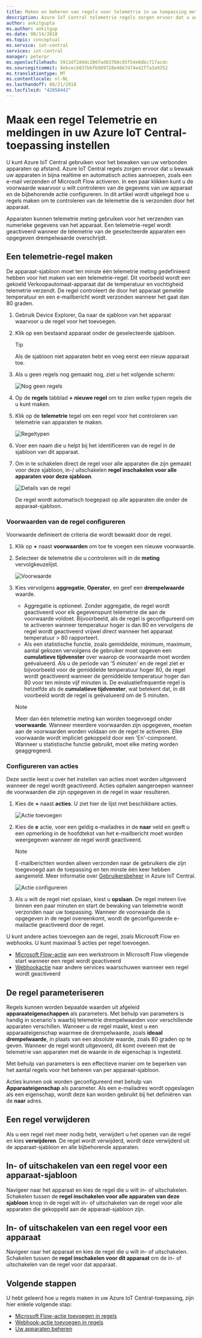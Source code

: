 ```yaml
---
title: Maken en beheren van regels voor telemetrie in uw toepassing met Azure IoT Central | Microsoft Docs
description: Azure IoT Central telemetrie regels zorgen ervoor dat u uw apparaten in bijna realtime controleren en automatisch aanroepen van acties, zoals een e-mailbericht verzenden wanneer de regel wordt geactiveerd.
author: ankitgupta
ms.author: ankitgup
ms.date: 08/14/2018
ms.topic: conceptual
ms.service: iot-central
services: iot-central
manager: peterpr
ms.openlocfilehash: 5913df2d4dc286fad63760c95f54e0dbc717acdc
ms.sourcegitcommit: 8ebcecb837bbfb989728e4667d74e42f7a3a9352
ms.translationtype: MT
ms.contentlocale: nl-NL
ms.lasthandoff: 08/21/2018
ms.locfileid: "42058442"
---
```

# <a name="create-a-telemetry-rule-and-set-up-notifications-in-your-azure-iot-central-application"></a>Maak een regel Telemetrie en meldingen in uw Azure IoT Central-toepassing instellen

U kunt Azure IoT Central gebruiken voor het bewaken van uw verbonden apparaten op afstand. Azure IoT Central regels zorgen ervoor dat u bewaak uw apparaten in bijna realtime en automatisch acties aanroepen, zoals een e-mail verzenden of Microsoft Flow activeren. In een paar klikken kunt u de voorwaarde waarvoor u wilt controleren van de gegevens van uw apparaat en de bijbehorende actie configureren. In dit artikel wordt uitgelegd hoe u regels maken om te controleren van de telemetrie die is verzonden door het apparaat.

Apparaten kunnen telemetrie meting gebruiken voor het verzenden van numerieke gegevens van het apparaat. Een telemetrie-regel wordt geactiveerd wanneer de telemetrie van de geselecteerde apparaten een opgegeven drempelwaarde overschrijdt.

## <a name="create-a-telemetry-rule"></a>Een telemetrie-regel maken

De apparaat-sjabloon moet ten minste één telemetrie meting gedefinieerd hebben voor het maken van een telemetrie-regel. Dit voorbeeld wordt een gekoeld Verkoopautomaat-apparaat dat de temperatuur en vochtigheid telemetrie verzendt. De regel controleert de door het apparaat gemelde temperatuur en een e-mailbericht wordt verzonden wanneer het gaat dan 80 graden.

1. Gebruik Device Explorer, Ga naar de sjabloon van het apparaat waarvoor u de regel voor het toevoegen.

1. Klik op een bestaand apparaat onder de geselecteerde sjabloon. 

    >[!TIP] 
    >Als de sjabloon niet apparaten hebt en voeg eerst een nieuw apparaat toe.

1. Als u geen regels nog gemaakt nog, ziet u het volgende scherm:

    ![Nog geen regels](media\howto-create-telemetry-rules\Rules_Landing_Page.png)

1. Op de **regels** tabblad **+ nieuwe regel** om te zien welke typen regels die u kunt maken.

1. Klik op de **telemetrie** tegel om een regel voor het controleren van telemetrie van apparaten te maken.

    ![Regeltypen](media\howto-create-telemetry-rules\Rule_Types.png)

1. Voer een naam die u helpt bij het identificeren van de regel in de sjabloon van dit apparaat.

1. Om in te schakelen direct de regel voor alle apparaten die zijn gemaakt voor deze sjabloon, in-/ uitschakelen **regel inschakelen voor alle apparaten voor deze sjabloon**.

   ![Details van de regel](media\howto-create-telemetry-rules\Rule_Detail.png)
    
    De regel wordt automatisch toegepast op alle apparaten die onder de apparaat-sjabloon.
    

### <a name="configure-the-rule-conditions"></a>Voorwaarden van de regel configureren

Voorwaarde definieert de criteria die wordt bewaakt door de regel.

1. Klik op **+** naast **voorwaarden** om toe te voegen een nieuwe voorwaarde.

1. Selecteer de telemetrie die u controleren wilt in de **meting** vervolgkeuzelijst.

   ![Voorwaarde](media\howto-create-telemetry-rules\Aggregate_Condition_Filled_Out.png)

1. Kies vervolgens **aggregatie**, **Operator**, en geef een **drempelwaarde** waarde.
    - Aggregatie is optioneel. Zonder aggregatie, de regel wordt geactiveerd voor elk gegevenspunt telemetrie die aan de voorwaarde voldoet. Bijvoorbeeld, als de regel is geconfigureerd om te activeren wanneer temperatuur hoger is dan 80 en vervolgens de regel wordt geactiveerd vrijwel direct wanneer het apparaat temperatuur > 80 rapporteert.
    - Als een statistische functie, zoals gemiddelde, minimum, maximum, aantal gekozen vervolgens de gebruiker moet opgeven een **cumulatieve tijdvenster** over waarop de voorwaarde moet worden geëvalueerd. Als u de periode van '5 minuten' en de regel ziet er bijvoorbeeld voor de gemiddelde temperatuur hoger 80, de regel wordt geactiveerd wanneer de gemiddelde temperatuur hoger dan 80 voor ten minste vijf minuten is. De evaluatiefrequentie regel is hetzelfde als de **cumulatieve tijdvenster**, wat betekent dat, in dit voorbeeld wordt de regel is geëvalueerd om de 5 minuten.

    >[!NOTE]
    >Meer dan één telemetrie meting kan worden toegevoegd onder **voorwaarde**. Wanneer meerdere voorwaarden zijn opgegeven, moeten aan de voorwaarden worden voldaan om de regel te activeren. Elke voorwaarde wordt impliciet gekoppeld door een 'En'-component. Wanneer u statistische functie gebruikt, moet elke meting worden geaggregeerd.
    
    

### <a name="configure-actions"></a>Configureren van acties

Deze sectie leest u over het instellen van acties moet worden uitgevoerd wanneer de regel wordt geactiveerd. Acties ophalen aangeroepen wanneer de voorwaarden die zijn opgegeven in de regel in waar resulteren.

1. Kies de **+** naast **acties**. U ziet hier de lijst met beschikbare acties.  

    ![Actie toevoegen](media\howto-create-telemetry-rules\Add_Action.png)

1. Kies de **e** actie, voer een geldig e-mailadres in de **naar** veld en geeft u een opmerking in de hoofdtekst van het e-mailbericht moet worden weergegeven wanneer de regel wordt geactiveerd.

    > [!NOTE]
    > E-mailberichten worden alleen verzonden naar de gebruikers die zijn toegevoegd aan de toepassing en ten minste één keer hebben aangemeld. Meer informatie over [Gebruikersbeheer](howto-administer.md) in Azure IoT Central.

   ![Actie configureren](media\howto-create-telemetry-rules\Configure_Action.png)

1. Als u wilt de regel niet opslaan, kiest u **opslaan**. De regel meteen live binnen een paar minuten en start de bewaking van telemetrie wordt verzonden naar uw toepassing. Wanneer de voorwaarde die is opgegeven in de regel overeenkomt, wordt de geconfigureerde e-mailactie geactiveerd door de regel.

U kunt andere acties toevoegen aan de regel, zoals Microsoft Flow en webhooks. U kunt maximaal 5 acties per regel toevoegen.

- [Microsoft Flow-actie](howto-add-microsoft-flow.md) aan een werkstroom in Microsoft Flow vliegende start wanneer een regel wordt geactiveerd 
- [Webhookactie](howto-create-webhooks.md) naar andere services waarschuwen wanneer een regel wordt geactiveerd

## <a name="parameterize-the-rule"></a>De regel parameteriseren

Regels kunnen worden bepaalde waarden uit afgeleid **apparaateigenschappen** als parameters. Met behulp van parameters is handig in scenario's waarbij telemetrie drempelwaarden voor verschillende apparaten verschillen. Wanneer u de regel maakt, kiest u een apparaateigenschap waarmee de drempelwaarde, zoals **ideaal drempelwaarde**, in plaats van een absolute waarde, zoals 80 graden op te geven. Wanneer de regel wordt uitgevoerd, dit komt overeen met de telemetrie van apparaten met de waarde in de eigenschap is ingesteld.

Met behulp van parameters is een effectieve manier om te beperken van het aantal regels voor het beheren van per apparaat-sjabloon.

Acties kunnen ook worden geconfigureerd met behulp van **Apparaateigenschap** als parameter. Als een e-mailadres wordt opgeslagen als een eigenschap, wordt deze kan worden gebruikt bij het definiëren van de **naar** adres.

## <a name="delete-a-rule"></a>Een regel verwijderen

Als u een regel niet meer nodig hebt, verwijdert u het openen van de regel en kies **verwijderen**. De regel wordt verwijderd, wordt deze verwijderd uit de apparaat-sjabloon en alle bijbehorende apparaten.

## <a name="enable-or-disable-a-rule-for-a-device-template"></a>In- of uitschakelen van een regel voor een apparaat-sjabloon

Navigeer naar het apparaat en kies de regel die u wilt in- of uitschakelen. Schakelen tussen de **regel inschakelen voor alle apparaten van deze sjabloon** knop in de regel wilt in- of uitschakelen van de regel voor alle apparaten die gekoppeld aan de apparaat-sjabloon zijn.

## <a name="enable-or-disable-a-rule-for-a-device"></a>In- of uitschakelen van een regel voor een apparaat

Navigeer naar het apparaat en kies de regel die u wilt in- of uitschakelen. Schakelen tussen de **regel inschakelen voor dit apparaat** om de in- of uitschakelen van de regel voor dat apparaat.

## <a name="next-steps"></a>Volgende stappen

U hebt geleerd hoe u regels maken in uw Azure IoT Central-toepassing, zijn hier enkele volgende stap:

- [Microsoft Flow-actie toevoegen in regels](howto-add-microsoft-flow.md)
- [Webhook-actie toevoegen in regels](howto-create-webhooks.md)
- [Uw apparaten beheren](howto-manage-devices.md)
